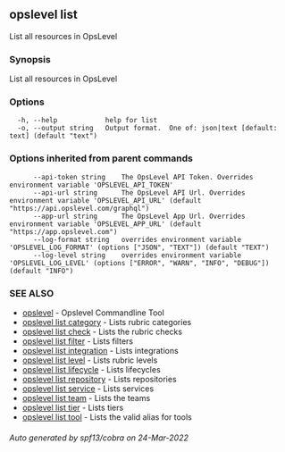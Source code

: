 ## opslevel list

List all resources in OpsLevel

### Synopsis

List all resources in OpsLevel

### Options

```
  -h, --help            help for list
  -o, --output string   Output format.  One of: json|text [default: text] (default "text")
```

### Options inherited from parent commands

```
      --api-token string    The OpsLevel API Token. Overrides environment variable 'OPSLEVEL_API_TOKEN'
      --api-url string      The OpsLevel API Url. Overrides environment variable 'OPSLEVEL_API_URL' (default "https://api.opslevel.com/graphql")
      --app-url string      The OpsLevel App Url. Overrides environment variable 'OPSLEVEL_APP_URL' (default "https://app.opslevel.com")
      --log-format string   overrides environment variable 'OPSLEVEL_LOG_FORMAT' (options ["JSON", "TEXT"]) (default "TEXT")
      --log-level string    overrides environment variable 'OPSLEVEL_LOG_LEVEL' (options ["ERROR", "WARN", "INFO", "DEBUG"]) (default "INFO")
```

### SEE ALSO

* [opslevel](opslevel.md)	 - Opslevel Commandline Tool
* [opslevel list category](opslevel_list_category.md)	 - Lists rubric categories
* [opslevel list check](opslevel_list_check.md)	 - Lists the rubric checks
* [opslevel list filter](opslevel_list_filter.md)	 - Lists filters
* [opslevel list integration](opslevel_list_integration.md)	 - Lists integrations
* [opslevel list level](opslevel_list_level.md)	 - Lists rubric levels
* [opslevel list lifecycle](opslevel_list_lifecycle.md)	 - Lists lifecycles
* [opslevel list repository](opslevel_list_repository.md)	 - Lists repositories
* [opslevel list service](opslevel_list_service.md)	 - Lists services
* [opslevel list team](opslevel_list_team.md)	 - Lists the teams
* [opslevel list tier](opslevel_list_tier.md)	 - Lists tiers
* [opslevel list tool](opslevel_list_tool.md)	 - Lists the valid alias for tools

###### Auto generated by spf13/cobra on 24-Mar-2022
